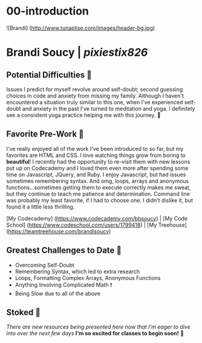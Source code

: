 # 00-introduction
![Brandi] (http://www.tunaplise.com/images/header-bg.jpg)
# Brandi Soucy  |  *pixiestix826*


## Potential Difficulties :vertical_traffic_light:
Issues I predict for myself revolve around self-doubt; second guessing choices in code and anxiety from missing my family.  Although I haven't encountered a situation truly similar to this one, when I've experienced self-doubt and anxiety in the past I've turned to meditation and yoga.  I definitely see a consistent yoga practice helping me with this journey. :pray:

## Favorite Pre-Work :revolving_hearts:
I've really enjoyed all of the work I've been introduced to so far, but my favorites are HTML and CSS. I love watching things grow from boring to **beautiful**!  I recently had the opportunity to re-visit them with new lessons put up on Codecademy and I loved them even more after spending some time on Javascript, JQuery, and Ruby. I enjoy Javascript, but had issues sometimes remembering syntax. And omg, loops, arrays and anonymous functions...sometimes getting them to execute correctly makes me sweat, but they continue to teach me patience and determination. Command line was probably my least favorite, if I had to choose one.  I didn't dislike it, but found it a little less thrilling.

[My Codecademy] (https://www.codecademy.com/bbsoucy)  | [My Code School] (https://www.codeschool.com/users/1799418) |  [My Treehouse] (https://teamtreehouse.com/brandisoucy) 

## Greatest Challenges to Date :mount_fuji:
+ Overcoming Self-Doubt
+ Remembering Syntax, which led to extra research
+ Loops, Formatting Complex Arrays, Anonymous Functions
+ Anything Involving Complicated Math :exclamation:
+ Being Slow due to all of the above

## Stoked :metal:
*There are new resources being presented here now that I'm eager to dive into over the next few days*
**I'm so excited for classes to begin soon!** :clap:


